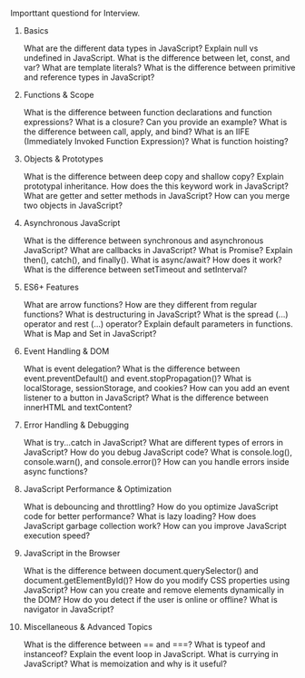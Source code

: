 Importtant questiond for Interview.

1. Basics

   What are the different data types in JavaScript?
   Explain null vs undefined in JavaScript.
   What is the difference between let, const, and var?
   What are template literals?
   What is the difference between primitive and reference types in JavaScript?

2. Functions & Scope

   What is the difference between function declarations and function expressions?
   What is a closure? Can you provide an example?
   What is the difference between call, apply, and bind?
   What is an IIFE (Immediately Invoked Function Expression)?
   What is function hoisting?

3. Objects & Prototypes

   What is the difference between deep copy and shallow copy?
   Explain prototypal inheritance.
   How does the this keyword work in JavaScript?
   What are getter and setter methods in JavaScript?
   How can you merge two objects in JavaScript?

4. Asynchronous JavaScript

   What is the difference between synchronous and asynchronous JavaScript?
   What are callbacks in JavaScript?
   What is Promise? Explain then(), catch(), and finally().
   What is async/await? How does it work?
   What is the difference between setTimeout and setInterval?

5. ES6+ Features

   What are arrow functions? How are they different from regular functions?
   What is destructuring in JavaScript?
   What is the spread (...) operator and rest (...) operator?
   Explain default parameters in functions.
   What is Map and Set in JavaScript?

6. Event Handling & DOM

   What is event delegation?
   What is the difference between event.preventDefault() and event.stopPropagation()?
   What is localStorage, sessionStorage, and cookies?
   How can you add an event listener to a button in JavaScript?
   What is the difference between innerHTML and textContent?

7. Error Handling & Debugging

   What is try...catch in JavaScript?
   What are different types of errors in JavaScript?
   How do you debug JavaScript code?
   What is console.log(), console.warn(), and console.error()?
   How can you handle errors inside async functions?

8. JavaScript Performance & Optimization

   What is debouncing and throttling?
   How do you optimize JavaScript code for better performance?
   What is lazy loading?
   How does JavaScript garbage collection work?
   How can you improve JavaScript execution speed?

9. JavaScript in the Browser

   What is the difference between document.querySelector() and document.getElementById()?
   How do you modify CSS properties using JavaScript?
   How can you create and remove elements dynamically in the DOM?
   How do you detect if the user is online or offline?
   What is navigator in JavaScript?

10. Miscellaneous & Advanced Topics

    What is the difference between == and ===?
    What is typeof and instanceof?
    Explain the event loop in JavaScript.
    What is currying in JavaScript?
    What is memoization and why is it useful?
